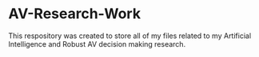 # AV-Research-Work
This respository was created to store all of my files related to my Artificial Intelligence and Robust AV decision making research. 
